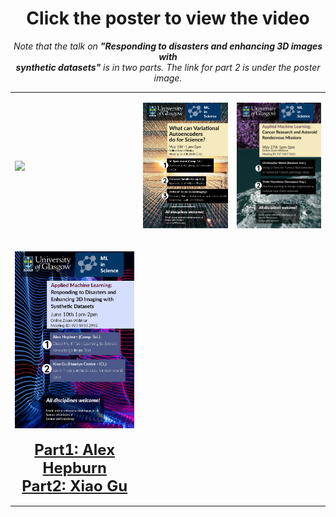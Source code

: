 # <center> Click the poster to view the video </center>
<i><center> Note that the talk on <b>"Responding to disasters and enhancing 3D images with<br> synthetic datasets"</b> is in two parts. The link for part 2 is under the poster image.
</center></i>

<table style="width:100%">
    <tr>
        <td>
            <p>
          <a href="https://uofglasgow.zoom.us/rec/share/usp3FvKo5nJJGZXw6V7wGZUgHJzrT6a813cZ-_sIyU0FbgbFlUCJppEOziqIvY-H?startTime=1587556943000" title="GANS talk">
            <img src="GANS_big_withID.png", style="width: 300px"/>
          </a>
<!--                 <center><a href="slides1.html">click here for slides</a></center> -->
            </p>
        </td>
        <td>
            <p>
              <a href="https://uofglasgow.zoom.us/rec/play/tcd5cb_7rG03Tted4QSDU6VwW9W1LPqs13Qe-6cKzE6wVXBRZlWvY7MTYuqVpwAP8zIo7_5z4X7c-GET?startTime=1589371201000" title="VAE talk">
                <img src="VAES_small.png", style="width: 300px"/>
              </a>
            </p>
        </td>
        <td>
            <p>
              <a href="https://youtu.be/t2NGgebOY9s" title="Cancer research and Asteroids talk">
                <img src="27_05_20.png", style="width: 300px"/>
              </a>
            </p>
        </td>
    <tr>
        <td>
            <p>
              <a href="https://youtu.be/IXPga5pNBvQ" title="Disasters talk">
                <img src="MLiS 10_06_20 small.png", style="width: 300px"/>
                  <font size="5"><b><center><a href="https://youtu.be/IXPga5pNBvQ">Part1: Alex Hepburn</a></center>
                      <center><a href="https://youtu.be/3h3z5XfYYY0">Part2: Xiao Gu</a></center></b></font>
              </a>
            </p>
        </td>
        <td>
            <p>
              <a href="https://uofglasgow.zoom.us/rec/play/6JMuc7qpq203HIaR5ASDV_J4W466eKmsh3NN-vIOmk-zASZXY1WkY7ATa7fFzKn3bipjpp1fYjX2E2SY" title="GP talk">
                <img,  src="MLiS 22_07_20 small.png", style="width: 300px"/>
              </a>
            </p>
        </td>
</table>
    

